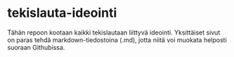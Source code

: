 # tekislauta-ideointi

Tähän repoon kootaan kaikki tekislautaan liittyvä ideointi. Yksittäiset sivut on paras tehdä markdown-tiedostoina (.md), jotta niitä voi muokata helposti suoraan Githubissa.
